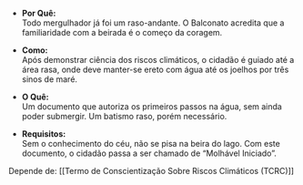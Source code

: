- **Por Quê:**  
    Todo mergulhador já foi um raso-andante. O Balconato acredita que a familiaridade com a beirada é o começo da coragem.
    
- **Como:**  
    Após demonstrar ciência dos riscos climáticos, o cidadão é guiado até a área rasa, onde deve manter-se ereto com água até os joelhos por três sinos de maré.
    
- **O Quê:**  
    Um documento que autoriza os primeiros passos na água, sem ainda poder submergir. Um batismo raso, porém necessário.
    
- **Requisitos:**  
    Sem o conhecimento do céu, não se pisa na beira do lago. Com este documento, o cidadão passa a ser chamado de “Molhável Iniciado”.

Depende de: [[Termo de Conscientização Sobre Riscos Climáticos (TCRC)]]